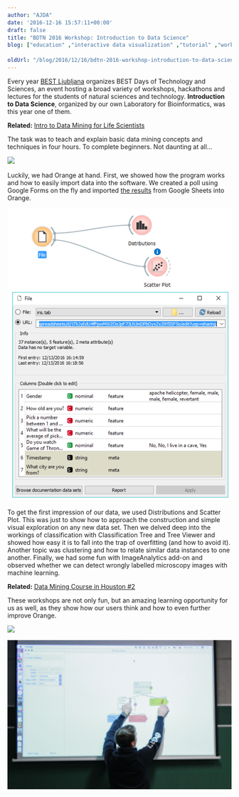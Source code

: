 ```yaml
---
author: "AJDA"
date: '2016-12-16 15:57:11+00:00'
draft: false
title: "BDTN 2016 Workshop: Introduction to Data Science"
blog: ["education" ,"interactive data visualization" ,"tutorial" ,"workshop"  ]

oldUrl: "/blog/2016/12/16/bdtn-2016-workshop-introduction-to-data-science/"
---
```


Every year [BEST Ljubljana](http://www.bestljubljana.si/) organizes BEST Days of Technology and Sciences, an event hosting a broad variety of workshops, hackathons and lectures for the students of natural sciences and technology. **Introduction to Data Science**, organized by our own Laboratory for Bioinformatics, was this year one of them.


**Related:** [Intro to Data Mining for Life Scientists](/blog/2016/10/02/intro-to-data-mining-for-life-scientists/)


The task was to teach and explain basic data mining concepts and techniques in four hours. To complete beginners. Not daunting at all...

![](IMG_9212.jpg)

Luckily, we had Orange at hand. First, we showed how the program works and how to easily import data into the software. We created a poll using Google Forms on the fly and imported [the results](https://docs.google.com/spreadsheets/d/1TkJyEdU4fFpwMWZOoJpF73LNJmDPbDyxZx29YlISF5o/edit?usp=sharing) from Google Sheets into Orange.

![](blog-bdtn2016.png)

To get the first impression of our data, we used Distributions and Scatter Plot. This was just to show how to approach the construction and simple visual exploration on any new data set. Then we delved deep into the workings of classification with Classification Tree and Tree Viewer and showed how easy it is to fall into the trap of overfitting (and how to avoid it). Another topic was clustering and how to relate similar data instances to one another. Finally, we had some fun with ImageAnalytics add-on and observed whether we can detect wrongly labelled microscopy images with machine learning.


**Related:** [Data Mining Course in Houston #2](/blog/2016/09/15/data-mining-in-houston-2/)


These workshops are not only fun, but an amazing learning opportunity for us as well, as they show how our users think and how to even further improve Orange.

![](IMG_9205.jpg)

![](IMG_9224.jpg)
